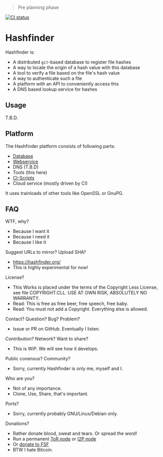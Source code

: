 > Pre planning phase

[![CI status](https://api.cirrus-ci.com/github/hilbix/hashfinder.svg?branch=master)](https://cirrus-ci.com/github/hilbix/hashfinder)

# Hashfinder

Hashfinder is:

- A distributed `git`-based database to register file hashes
- A way to locate the origin of a hash value with this database
- A tool to verify a file based on the file's hash value
- A way to authenticate such a file
- A platform with an API to conveniently access this
- A DNS based lookup service for hashes

## Usage

T.B.D.


## Platform

The Hashfinder platform consists of following parts:

- [Database](DATABASE.md)
- [Webservice](https://hashfinder.org/)
- DNS (T.B.D)
- Tools (this here)
- [CI-Scripts](.cirrus.yml)
- Cloud service (mostly driven by CI)

It uses trainloads of other tools like OpenSSL or GnuPG.


## FAQ

WTF, why?

- Because I want it
- Because I need it
- Because I like it

Suggest URLs to mirror?  Upload SHA?

- https://hashfinder.org/
- This is highly experimental for now!

License?

- This Works is placed under the terms of the Copyright Less License,  
  see file COPYRIGHT.CLL.  USE AT OWN RISK, ABSOLUTELY NO WARRANTY.
- Read: This is free as free beer, free speech, free baby.
- Read: You must not add a Copyright.  Everything else is allowed.

Contact?  Question?  Bug?  Problem?

- Issue or PR on GitHub.  Eventually I listen.

Contribution?  Network?  Want to share?

- This is WiP.  We will see how it develops.

Public conensus?  Community?

- Sorry, currently Hashfinder is only me, myself and I.

Who are you?

- Not of any importance.
- Clone, Use, Share, that's important.

Ports?

- Sorry, currently probably GNU/Linux/Debian only.

Donations?

- Rather donate blood, sweat and tears.  Or spread the word!
- Run a permanent [ToR node](https://trac.torproject.org/projects/tor/wiki/TorRelayGuide) or [I2P node](http://i2p2.de/en/get-involved)
- Or [donate to FSF](https://fsfe.org/donate/)
- BTW I hate Bitcoin.

